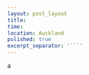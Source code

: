 ```yaml
---
layout: post_layout
title:
time:
location: Auckland
pulished: true
excerpt_separator: '```'
---
```


a